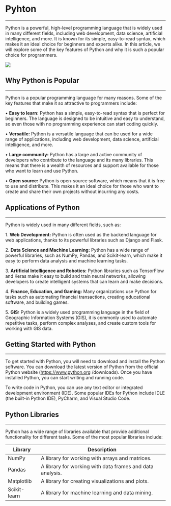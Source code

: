 # Pyhton

------------------------------------------------------------------------

Python is a powerful, high-level programming language that is widely used in many different fields,
including web development, data science, artificial intelligence, and more. It is known for its simple,
easy-to-read syntax, which makes it an ideal choice for beginners and experts alike. In this article,
we will explore some of the key features of Python and why it is such a popular choice for
programmers.

![](images/Screenshot%202024-01-08%20at%2000.28.13.png)

						

## **Why Python is Popular**	

------------------------------------------------------------------------

Python is a popular programming language for many reasons. Some of the key features that make
it so attractive to programmers include:
					

• **Easy to learn:** Python has a simple, easy-to-read syntax that is perfect for beginners. The
language is designed to be intuitive and easy to understand, so even those with no
programming experience can start coding quickly.					

• **Versatile:** Python is a versatile language that can be used for a wide range of applications,
including web development, data science, artificial intelligence, and more.						

• **Large community:** Python has a large and active community of developers who contribute to
the language and its many libraries. This means that there is a wealth of resources and support
available for those who want to learn and use Python.						

• **Open source:** Python is open-source software, which means that it is free to use and
distribute. This makes it an ideal choice for those who want to create and share their own
projects without incurring any costs.
						

## **Applications of Python**

------------------------------------------------------------------------

Python is widely used in many different fields, such as:
					

1\. **Web Development:** Python is often used as the backend language for web applications,
thanks to its powerful libraries such as Django and Flask.					

2\. **Data Science and Machine Learning:** Python has a wide range of powerful libraries, such as
NumPy, Pandas, and Scikit-learn, which make it easy to perform data analysis and machine
learning tasks.						

3\. **Artificial Intelligence and Robotics:** Python libraries such as TensorFlow and Keras make it
easy to build and train neural networks, allowing developers to create intelligent systems that
can learn and make decisions.

4\. **Finance, Education, and Gaming:** Many organizations use Python for tasks such as
automating financial transactions, creating educational software, and building games.				

5\. **GIS:** Python is a widely used programming language in the field of Geographic Information
Systems (GIS), it is commonly used to automate repetitive tasks, perform complex analyses,
and create custom tools for working with GIS data.
						

## **Getting Started with Python**

------------------------------------------------------------------------

To get started with Python, you will need to download and install the Python software. You can
download the latest version of Python from the official Python website (<https://www.python.org>
/downloads). Once you have installed Python, you can start writing and running code.						

To write code in Python, you can use any text editor or integrated development environment (IDE).
Some popular IDEs for Python include IDLE (the built-in Python IDE), PyCharm, and Visual Studio
Code.

## **Python Libraries**

------------------------------------------------------------------------

Python has a wide range of libraries available that provide additional functionality for different
tasks. Some of the most popular libraries include:

| Library      | Description                                               |
|--------------|-----------------------------------------------------------|
| NumPy        | A library for working with arrays and matrices.           |
| Pandas       | A library for working with data frames and data analysis. |
| Matplotlib   | A library for creating visualizations and plots.          |
| Scikit-learn | A library for machine learning and data mining.           |

					

				

			

		

	

					

				

			

		

	

					

				

			

		

	

					

				

			

		

	

					

				

			

		

	

					

				

			

		

	

					

				

			

		

	

